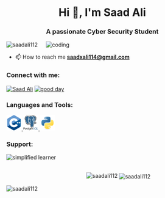 <h1 align="center">Hi 👋, I'm Saad Ali</h1>
<h3 align="center">A passionate Cyber Security Student</h3>

<img align="right" alt="coding" width="400" src="https://user-images.githubusercontent.com/55389276/140866485-8fb1c876-9a8f-4d6a-98dc-08c4981eaf70.gif">


<p align="left"> <img src="https://komarev.com/ghpvc/?username=saadali112&label=Profile%20views&color=0e75b6&style=flat" alt="saadali112" /> </p>

- 📫 How to reach me **saadxali114@gmail.com**

<h3 align="left">Connect with me:</h3>
<p align="left">
  <a href="https://www.linkedin.com/in/saad-ali-baaa5b272/" target="blank"><img align="center" src="https://raw.githubusercontent.com/rahuldkjain/github-profile-readme-generator/master/src/images/icons/Social/linked-in-alt.svg" alt="Saad Ali" height="30" width="40" /></a>
<a href="https://www.instagram.com/saad_.hxhx/" target="blank"><img align="center" src="https://raw.githubusercontent.com/rahuldkjain/github-profile-readme-generator/master/src/images/icons/Social/instagram.svg" alt="good day" height="30" width="40" /></a>
</p>

<h3 align="left">Languages and Tools:</h3>
<p align="left"> <a href="https://www.w3schools.com/cpp/" target="_blank" rel="noreferrer"> <img src="https://raw.githubusercontent.com/devicons/devicon/master/icons/cplusplus/cplusplus-original.svg" alt="cplusplus" width="40" height="40"/> </a> <a href="https://www.postgresql.org" target="_blank" rel="noreferrer"> <img src="https://raw.githubusercontent.com/devicons/devicon/master/icons/postgresql/postgresql-original-wordmark.svg" alt="postgresql" width="40" height="40"/> </a> <a href="https://www.python.org" target="_blank" rel="noreferrer"> <img src="https://raw.githubusercontent.com/devicons/devicon/master/icons/python/python-original.svg" alt="python" width="40" height="40"/> </a> </p>

<h3 align="left">Support:</h3>
<p><a href="https://www.buymeacoffee.com/simplified"> <img align="left" src="https://cdn.buymeacoffee.com/buttons/v2/default-yellow.png" height="50" width="210" alt="simplified learner" /></a></p><br><br>

<p><img align="left" src="https://github-readme-stats.vercel.app/api/top-langs?username=saadali112&show_icons=true&locale=en&layout=compact" alt="saadali112" /></p>


<p>&nbsp;<img align="center" src="https://github-readme-stats.vercel.app/api?username=saadali112&show_icons=true&locale=en" alt="saadali112" /></p>


<p><img align="center" src="https://github-readme-streak-stats.herokuapp.com/?user=saadali112&" alt="saadali112" /></p>

